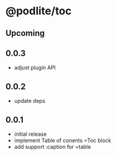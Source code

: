 # @podlite/toc

## Upcoming
## 0.0.3
- adjust plugin API
## 0.0.2
- update deps
## 0.0.1
- initial release
- implement Table of conents =Toc block
- add support :caption for =table
